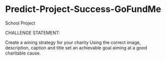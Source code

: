 # Predict-Project-Success-GoFundMe
School Project

CHALLENGE STATEMENT:

Create a wining strategy for your charity
Using the correct image, description, caption and title set an achievable goal aiming at a good charitable cause.
